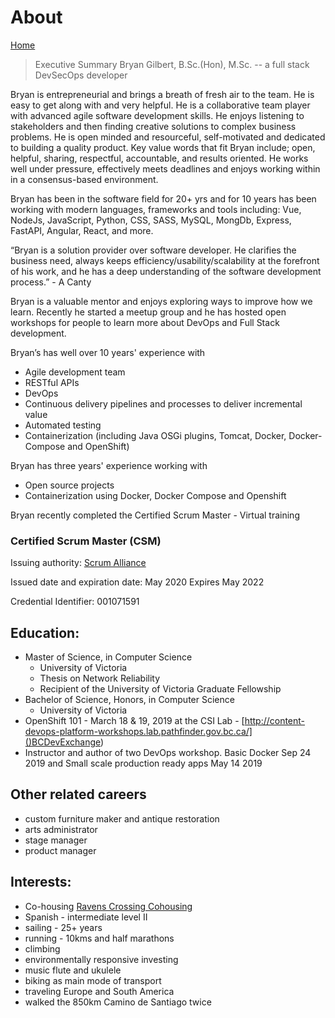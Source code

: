 # About

[Home](http://bryangilbert.ca/)

> Executive Summary
> Bryan Gilbert, B.Sc.(Hon), M.Sc. -- a full stack DevSecOps developer

Bryan is entrepreneurial and brings a breath of fresh air to the team. He is easy to get along with and very helpful. He is a collaborative team player with advanced agile software development skills.  He enjoys listening to stakeholders and then finding creative solutions to complex business problems. He is open minded and resourceful, self-motivated and dedicated to building a quality product.  Key value words that fit Bryan include; open, helpful, sharing, respectful, accountable, and results oriented. He works well under pressure, effectively meets deadlines and enjoys working within in a consensus-based environment. 

Bryan has been in the software field for 20+ yrs and for 10 years has been working with modern languages, frameworks and tools including: Vue, NodeJs, JavaScript, Python, CSS, SASS, MySQL, MongDb, Express, FastAPI, Angular, React, and more.

“Bryan is a solution provider over software developer. He clarifies the business need, always keeps efficiency/usability/scalability at the forefront of his work, and he has a deep understanding of the software development process.” - A Canty

Bryan is a valuable mentor and enjoys exploring ways to improve how we learn. Recently he started a meetup group and he has hosted open workshops for people to learn more about DevOps and Full Stack development.

Bryan’s has well over 10 years' experience with 
- Agile development team
- RESTful APIs
- DevOps
- Continuous delivery pipelines and processes to deliver incremental value
- Automated testing
- Containerization (including Java OSGi plugins, Tomcat, Docker, Docker-Compose and OpenShift)

Bryan has three years' experience working with
- Open source projects
- Containerization using Docker, Docker Compose and Openshift

Bryan recently completed the Certified Scrum Master - Virtual training 

### Certified Scrum Master (CSM)
Issuing authority: [Scrum Alliance](https://www.scrumalliance.org/)

Issued date and expiration date: May 2020 Expires May 2022

Credential Identifier: 001071591


## Education:

- Master of Science, in Computer Science
    - University of Victoria 
    - Thesis on Network Reliability
    - Recipient of the University of Victoria Graduate Fellowship
- Bachelor of Science, Honors, in Computer Science
    - University of Victoria 
- OpenShift 101 - March 18 & 19, 2019 at the CSI Lab - [http://content-devops-platform-workshops.lab.pathfinder.gov.bc.ca/]()BCDevExchange)
- Instructor and author of two DevOps workshop. Basic Docker Sep 24 2019 and Small scale production ready apps May 14 2019


## Other related careers
- custom furniture maker and antique restoration
- arts administrator
- stage manager
- product manager

## Interests:
- Co-housing [Ravens Crossing Cohousing](https://www.ravenscrossingcohousing.ca/)
- Spanish - intermediate level II
- sailing - 25+ years
- running - 10kms and half marathons
- climbing
- environmentally responsive investing
- music flute and ukulele
- biking as main mode of transport
- traveling Europe and South America
- walked the 850km Camino de Santiago twice

